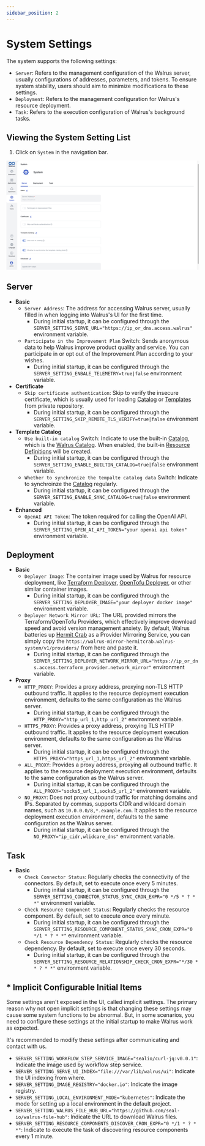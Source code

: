 ```yaml
---
sidebar_position: 2
---
```


# System Settings

The system supports the following settings:

- `Server`: Refers to the management configuration of the Walrus server, usually configurations of addresses, parameters, and tokens. To ensure system stability, users should aim to minimize modifications to these settings.
- `Deployment`: Refers to the management configuration for Walrus's resource deployment.
- `Task`: Refers to the execution configuration of Walrus's background tasks.

## Viewing the System Setting List

1. Click on `System` in the navigation bar.

![system-configuration](/img/v0.6.0/settings/ss-config.png)

## Server

- **Basic**
    - `Server Address`: The address for accessing Walrus server, usually filled in when logging into Walrus's UI for the first time.
        + During initial startup, it can be configured through the `SERVER_SETTING_SERVE_URL="https://ip_or_dns.access.walrus"` environment variable.
    - `Participate in the Improvement Plan` Switch: Sends anonymous data to help Walrus improve product quality and service. You can participate in or opt out of the Improvement Plan according to your wishes.
        + During initial startup, it can be configured through the `SERVER_SETTING_ENBALE_TELEMETRY=true|false` environment variable.
- **Certificate**
    - `Skip certificate authentication`: Skip to verify the insecure certificate, which is usually used for loading [Catalog](./operation/catalog) or [Templates](./operation/templates) from private repository.
        + During initial startup, it can be configured through the `SERVER_SETTING_SKIP_REMOTE_TLS_VERIFY=true|false` environment variable.
- **Template Catalog**
    - `Use built-in catalog` Switch: Indicate to use the built-in [Catalog](./operation/catalog), which is the [Walrus Catalog](https://github.com/walrus-catalog). When enabled, the built-in [Resource Definitions](./operation/resource-definition) will be created.
        + During initial startup, it can be configured through the `SERVER_SETTING_ENABLE_BUILTIN_CATALOG=true|false` environment variable.
    - `Whether to synchronize the tempalte catalog data` Switch: Indicate to synchroinze the [Catalog](./operation/catalog) regularly.
        + During initial startup, it can be configured through the `SERVER_SETTING_ENABLE_SYNC_CATALOG=true|false` environment variable.
- **Enhanced**
    - `OpenAI API Token`: The token required for calling the OpenAI API.
        + During initial startup, it can be configured through the `SERVER_SETTING_OPEN_AI_API_TOKEN="your openai api token"` environment variable.

## Deployment

- **Basic**
    - `Deployer Image`: The container image used by Walrus for resource deployment, like [Terraform Deployer](https://github.com/seal-io/terraform-deployer), [OpenTofu Deployer](https://github.com/seal-io/opentofu-deployer), or other similar container images.
        + During initial startup, it can be configured through the `SERVER_SETTING_DEPLOYER_IMAGE="your deployer docker image"` environment variable.
    - `Deployer Network Mirror URL`: The URL provided mirrors the Terraform/OpenTofu Providers, which effectively improve download speed and avoid version management anxiety. By default, Walrus batteries up [Hermit Crab](https://github.com/seal-io/hermitcrab) as a Provider Mirroring Service, you can simply copy the `https://walrus-mirror-hermitcrab.walrus-system/v1/providers/` from here and paste it.
        + During initial startup, it can be configured through the `SERVER_SETTING_DEPLOYER_NETWORK_MIRROR_URL="https://ip_or_dns.access.terraform_provider.network_mirror"` environment variable.
- **Proxy**
    - `HTTP_PROXY`: Provides a proxy address, proxying non-TLS HTTP outbound traffic. It applies to the resource deployment execution environment, defaults to the same configuration as the Walrus server.
        + During initial startup, it can be configured through the `HTTP_PROXY="http_url_1,http_url_2"` environment variable.
    - `HTTPS_PROXY`: Provides a proxy address, proxying TLS HTTP outbound traffic. It applies to the resource deployment execution environment, defaults to the same configuration as the Walrus server.
        + During initial startup, it can be configured through the `HTTPS_PROXY="https_url_1,https_url_2"` environment variable.
    - `ALL_PROXY`: Provides a proxy address, proxying all outbound traffic. It applies to the resource deployment execution environment, defaults to the same configuration as the Walrus server.
        + During initial startup, it can be configured through the `ALL_PROXY="socks5_url_1,socks5_url_2"` environment variable.
    - `NO_PROXY`: Does not proxy outbound traffic for matching domains and IPs. Separated by commas, supports CIDR and wildcard domain names, such as `10.0.0.0/8,*.example.com`. It applies to the resource deployment execution environment, defaults to the same configuration as the Walrus server.
        + During initial startup, it can be configured through the `NO_PROXY="ip_cidr,wlidcare_dns"` environment variable.

## Task

- **Basic**
    - `Check Connector Status`: Regularly checks the connectivity of the connectors. By default, set to execute once every 5 minutes.
        + During initial startup, it can be configured through the `SERVER_SETTING_CONNECTOR_STATUS_SYNC_CRON_EXPR="0 */5 * ? * *"` environment variable.
    - `Check Resource Component Status`: Regularly checks the resource component. By default, set to execute once every minute.
        + During initial startup, it can be configured through the `SERVER_SETTING_RESOURCE_COMPONENT_STATUS_SYNC_CRON_EXPR="0 */1 * ? * *"` environment variable.
    - `Check Resource Dependency Status`: Regularly checks the resource dependency. By default, set to execute once every 30 seconds.
        + During initial startup, it can be configured through the `SERVER_SETTING_RESOURCE_RELATIONSHIP_CHECK_CRON_EXPR="*/30 * * ? * *"` environment variable.

## * Implicit Configurable Initial Items

Some settings aren't exposed in the UI, called implicit settings. The primary reason why not open implicit settings is that changing these settings may cause some system functions to be abnormal. But, in some scenarios, you need to configure these settings at the initial startup to make Walrus work as expected.

It's recommended to modify these settings after communicating and contact with us.

- `SERVER_SETTING_WORKFLOW_STEP_SERVICE_IMAGE="sealio/curl-jq:v0.0.1"`: Indicate the image used by workflow step service.
- `SERVER_SETTING_SERVE_UI_INDEX="file:///var/lib/walrus/ui"`: Indicate the UI indexing from where.
- `SERVER_SETTING_IMAGE_REGISTRY="docker.io"`: Indicate the image registry.
- `SERVER_SETTING_LOCAL_ENVIRONMENT_MODE="kubernetes"`: Indicate the mode for setting up a local environment in the default project.
- `SERVER_SETTING_WALRUS_FILE_HUB_URL="https://github.com/seal-io/walrus-file-hub"`: Indicate the URL to download Walrus files.
- `SERVER_SETTING_RESOURCE_COMPONENTS_DISCOVER_CRON_EXPR="0 */1 * ? * *"`: Indicate to execute the task of discovering resource components every 1 minute.
